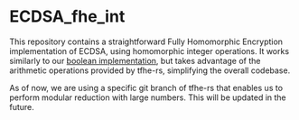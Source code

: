 # ECDSA_fhe_int

This repository contains a straightforward Fully Homomorphic Encryption implementation of ECDSA, using homomorphic integer operations. It works similarly to our [boolean implementation](https://github.com/JoseSK999/ECDSA_fhe/tree/main), but takes advantage of the arithmetic operations provided by tfhe-rs, simplifying the overall codebase.

As of now, we are using a specific git branch of tfhe-rs that enables us to perform modular reduction with large numbers. This will be updated in the future.
